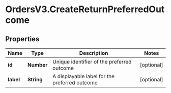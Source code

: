 # OrdersV3.CreateReturnPreferredOutcome

## Properties
Name | Type | Description | Notes
------------ | ------------- | ------------- | -------------
**id** | **Number** | Unique identifier of the preferred outcome | [optional] 
**label** | **String** | A displayable label for the preferred outcome | [optional] 
